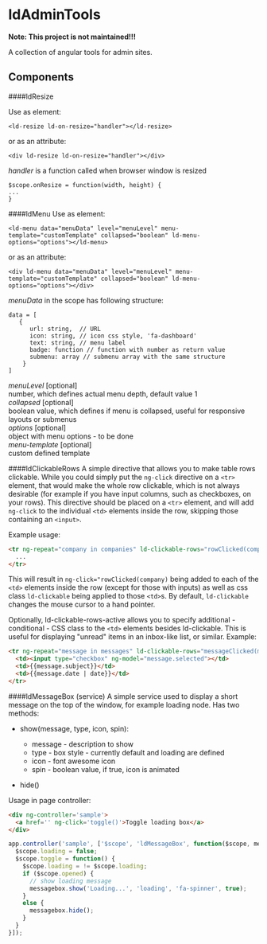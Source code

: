 ldAdminTools
============

**Note: This project is not maintained!!!**

A collection of angular tools for admin sites.

Components
----------
####ldResize

Use as element:
```
<ld-resize ld-on-resize="handler"></ld-resize>
```
or as an attribute:
```
<div ld-resize ld-on-resize="handler"></div>
```
*handler* is a function called when browser window is resized
```
$scope.onResize = function(width, height) {
...
}
```
####ldMenu
Use as element:
```
<ld-menu data="menuData" level="menuLevel" menu-template="customTemplate" collapsed="boolean" ld-menu-options="options"></ld-menu>
```
or as an attribute:
```
<div ld-menu data="menuData" level="menuLevel" menu-template="customTemplate" collapsed="boolean" ld-menu-options="options"></div>
```
*menuData* in the scope has following structure:
```
data = [
   { 
      url: string,  // URL
      icon: string, // icon css style, 'fa-dashboard'
      text: string, // menu label
      badge: function // function with number as return value
      submenu: array // submenu array with the same structure
    }
]
```
*menuLevel* [optional]    
number, which defines actual menu depth, default value 1    
*collapsed* [optional]    
boolean value, which defines if menu is collapsed, useful for responsive layouts or submenus    
*options* [optional]    
object with menu options - to be done    
*menu-template* [optional]    
custom defined template    

####ldClickableRows
A simple directive that allows you to make table rows clickable. While you could simply put the `ng-click` directive on a `<tr>` element, that would make the whole row clickable, which is not always desirable (for example if you have input columns, such as checkboxes, on your rows). This directive should be placed on a `<tr>` element, and will add `ng-click` to the individual `<td>` elements inside the row, skipping those containing an `<input>`.

Example usage:

```html
<tr ng-repeat="company in companies" ld-clickable-rows="rowClicked(company)">
  ...
</tr>
```

This will result in `ng-click="rowClicked(company)` being added to each of the `<td>` elements inside the row (except for those with inputs) as well as css class `ld-clickable` being applied to those `<td>`s. By default, `ld-clickable` changes the mouse cursor to a hand pointer.

Optionally, ld-clickable-rows-active allows you to specify additional - conditional - CSS class to the `<td>` elements besides ld-clickable. This is useful for displaying "unread" items in an inbox-like list, or similar. Example:

```html
<tr ng-repeat="message in messages" ld-clickable-rows="messageClicked(message)" ld-clickable-rows-active="{'ld-unread': !message.read}" ng-class="{'ld-unread-row': !message.read && !message.selected, 'warning': message.selected }">
  <td><input type="checkbox" ng-model="message.selected"></td>
  <td>{{message.subject}}</td>
  <td>{{message.date | date}}</td>
</tr>
```

####ldMessageBox (service)
A simple service used to display a short message on the top of the window, for example loading node. Has two methods:
* show(message, type, icon, spin):
  * message - description to show
  * type - box style - currently default and loading are defined
  * icon - font awesome icon
  * spin - boolean value, if true, icon is animated

* hide()

Usage in page controller:

```html
<div ng-controller='sample'>
  <a href='' ng-click='toggle()'>Toggle loading box</a>
</div>
```

```js
app.controller('sample', ['$scope', 'ldMessageBox', function($scope, messagebox) {
  $scope.loading = false;
  $scope.toggle = function() {
    $scope.loading = != $scope.loading;
    if ($scope.opened) {
      // show loading message
      messagebox.show('Loading...', 'loading', 'fa-spinner', true);
    } 
    else {
      messagebox.hide();
    }
  }
}]);
```
